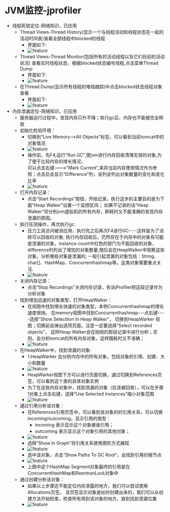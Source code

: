 # JVM监控-jprofiler
  * 线程死锁定位-网络知识，已应用
    * Thread Views-Thread History(显示一个与线程活动和线程状态在一起的活动时间表)查看全部线程中blocked的线程
        * 界面如下:
        * ![feature](https://github.com/linlin547/Performance_Analysis/blob/master/image/线程死锁图.png)
    * Thread Views-Thread Monitor(包括所有的活动线程以及它们目前的活动状况) 查看实时线程状态，根据blocked状态编号线程,点击菜单Thread Dump
        * 界面如下:
        * ![feature](https://github.com/linlin547/Performance_Analysis/blob/master/image/实时线程状态图.png)
    * 在Thread Dump(显示所有线程的堆栈跟踪)中点击blocked状态线程对象查看
        * 界面如下:
        * ![feature](https://github.com/linlin547/Performance_Analysis/blob/master/image/线程对象情况.png)
  * 内存泄漏定位-网络知识，已应用
    * 服务器运行过程中，发现内存只升不降；执行gc后，内存也不能被完全释放
    * 初始化检验环境：
        * 切换到“Live Memory-->All Objects”标签，可以看到当前tomcat中的对象情况
        * ![feature](https://github.com/linlin547/Performance_Analysis/blob/master/image/1.png)
        * 操作前，先F4,运行“Run GC”,使jvm进行内存回收清理无效的对象,为了便于比较内存的增长情况，</br>
        可以点击右键--->"Mark Current",来将当前内存使用情况作为参照；点击后会显示“Difference”列，该列会列出对象数量的变化和变化比率
        * ![feature](https://github.com/linlin547/Performance_Analysis/blob/master/image/2.png)
    * 打开内存记录： 
        * 点击“Start Recordings”按钮，开始记录。执行这步的主要目的是为下面“Heap Walker”设置一个监控区间；
          如果不记录的话“Heap Walker”将分析jvm虚拟机的所有内存，即耗时又不能准确的发现内存泄漏的原因。
    * 执行压测操作，再次执行gc:
        * 压力工具访问被测应用，执行完之后再次F4进行GC----这样是为了消除可以回收的对象;
          执行内存回收后，仍然存在于内存中的对象有可能是泄漏的对象，instance count中红色的部门为不能回收的对象，
          difference列列出了增加的对象数量,随后会在HeapWalker中观察这些对象，分析哪些对象是泄漏的;
          一般引起泄漏的对象包括：String、char[]、HashMap、Concurrenthashmap等，这类对象需要重点关注.
        * ![feature](https://github.com/linlin547/Performance_Analysis/blob/master/image/3.png)
    * 关闭内存记录：
        * 点击“Stop Recordings”关闭内存记录，告诉jProfiler把这段记录作为分析对象
    * 找到增加迅速的对象类型，打开HeapWalker：
        * 在视图中找到增长快速的对象类型，本例Concurrenthashmap的增长速度很快。
          在memory视图中找到Concurrenthashmap---点右键----选择“Show Selectiion In Heap Walker”，
          切换到HeapWarker 视图；切换前会弹出选项页面，注意一定要选择“Select recorded  objects”，
          这样Heap Walker会在刚刚的那段记录中进行分析；否则，会分析tomcat的所有内存对象，这样既耗时又不准确；
        * ![feature](https://github.com/linlin547/Performance_Analysis/blob/master/image/4.png)
    * 在HeapWalker中，找到泄漏的对象:
        * 1.HeapWarker 会分析内存中的所有对象，包括对象的引用、创建、大小和数量 
        * ![feature](https://github.com/linlin547/Performance_Analysis/blob/master/image/5.png)
        * HeapWarker视图下方可以进行页面切换，通过切换到References页签，可以看到这个类的具体对象实例
        * 为了在这些内存对象中，找到泄漏的对象（应该被回收），可以在步骤1对象上点击右键，选择“Use Selected Instances”缩小对象范围
        * ![feature](https://github.com/linlin547/Performance_Analysis/blob/master/image/6.png)
    * 通过引用分析该对象：
        * 在References引用页签中，可以看到该对象的的引用关系，可以切换incoming/outcoming，显示引用的类型：
            * incoming  表示显示这个对象被谁引用；
            * outcoming 表示显示这个对象引用的其他对象；
        * ![feature](https://github.com/linlin547/Performance_Analysis/blob/master/image/7.png)
        * 选择“Show In Graph”将引用关系使用图形方式展现
        * ![feature](https://github.com/linlin547/Performance_Analysis/blob/master/image/8.png)
        * 选中该对象，点击“Show Paths To GC Root”，会找到引用的根节点
        * ![feature](https://github.com/linlin547/Performance_Analysis/blob/master/image/9.png)
        * 上图中这个HashMap Segment对象最终的引用是在ConcurrentHashMap和ReentranLock对象中
    * 通过创建分析该对象：
        * 如果以上步骤还不能定位内存泄露的地方，我们可以尝试使用Allocations页签，
        该页签显示对象是如何创建出来的，我们可以从创建方法开始检查，检查所有用到该对象的地方，直到找到泄漏位置
        * ![feature](https://github.com/linlin547/Performance_Analysis/blob/master/image/10.png)
        
    